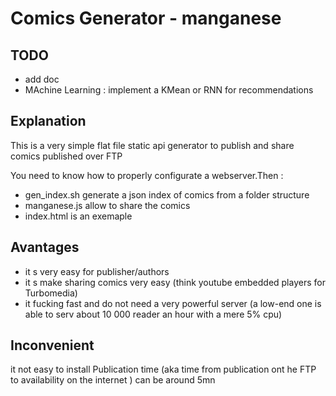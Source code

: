 # Comics Generator - manganese

## TODO

- add doc
- MAchine Learning : implement a KMean or RNN for recommendations


## Explanation

This is a very simple flat file static api generator to publish and share comics published over FTP

You need to know how to properly configurate a webserver.Then :
- gen_index.sh generate a json index of comics from a folder structure
- manganese.js allow to share the comics
- index.html is an exemaple

## Avantages

- it s very easy for publisher/authors
- it s make sharing comics very easy (think youtube embedded players for Turbomedia)
- it fucking fast and do not need a very powerful server (a low-end one is able to serv about 10 000 reader an hour with a mere 5% cpu)

## Inconvenient

it not easy to install
Publication time (aka time from publication ont he FTP to availability on the internet ) can be around 5mn

